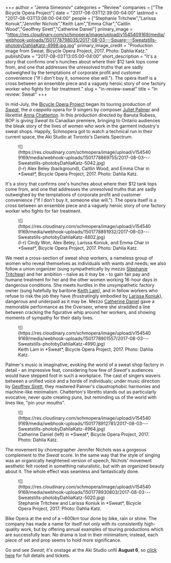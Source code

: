 +++
author = "Jenna Simeonov"
categories = "Review"
companies = ["The Bicycle Opera Project"]
date = "2017-08-03T12:39:00-04:00"
lastmod = "2017-08-03T13:08:00-04:00"
people = ["Stephanie Tritchew","Larissa Koniuk","Jennifer Nichols","Keith Lam","Emma Char","Caitlin Wood","Geoffrey Sirett","Catherine Daniel"]
primary_image = "https://res.cloudinary.com/schmopera/image/upload/v1545409169/media/webhook-uploads/1501778798035/2017-08-03---Square---Sweatstills-photobyDahliaKatz-4998.jpg.jpg"
primary_image_credit = "Production image from Sweat, Bicycle Opera Project, 2017. Photo: Dahlia Katz."
publishDate = "2017-08-03T13:05:00-04:00"
short_description = "It&#039;s a story that confirms one&#039;s hunches about where their $12 tank tops come from, and one that addresses the unresolved truths that are sadly outweighed by the temptations of corporate profit and customer convenience (&quot;If I don&#039;t buy it, someone else will.&quot;). The opera itself is a cross between an ensemble piece and a vaguely heroic story of one factory worker who fights for fair treatment."
slug = "in-review-sweat"
title = "In review: Sweat"
+++

In mid-July, the [Bicycle Opera Project](scene/companies/the-bicycle-opera-project/) began its touring production of [*Sweat*](http://bicycleopera.com/upcoming-sweat/), the *a cappella* opera for 9 singers by composer [Juliet Palmer](/scene/people/juliet-palmer/) and librettist [Anna Chatterton](/scene/people/anna-chatterton/). In this production directed by Banuta Rubess, BOP is giving *Sweat* its Canadian premiere, bringing to Ontario audiences the bleak story of the lives of women who work in the garment industry's sweat shops. Happily, Schmopera got to watch a technical run in their current space, the Aki Studio at Toronto's Daniels Spectrum.

<figure data-type="image">
![](https://res.cloudinary.com/schmopera/image/upload/v1545409169/media/webhook-uploads/1501778869755/2017-08-03---Sweatstills-photobyDahliaKatz-5042.jpg)
<figcaption>(l-r) Alex Beley (background), Caitlin Wood, and Emma Char in *Sweat*, Bicycle Opera Project, 2017. Photo: Dahlia Katz.</figcaption>
</figure>

It's a story that confirms one's hunches about where their $12 tank tops come from, and one that addresses the unresolved truths that are sadly outweighed by the temptations of corporate profit and customer convenience ("If I don't buy it, someone else will."). The opera itself is a cross between an ensemble piece and a vaguely heroic story of one factory worker who fights for fair treatment. 

<figure data-type="image">
![](https://res.cloudinary.com/schmopera/image/upload/v1545409169/media/webhook-uploads/1501778891932/2017-08-03---Sweatstills-photobyDahliaKatz-4802.jpg)
<figcaption>(l-r) Cindy Won, Alex Beley, Larissa Koniuk, and Emma Char in *Sweat*, Bicycle Opera Project, 2017. Photo: Dahlia Katz.</figcaption>
</figure>

We meet a cross-section of sweat shop workers, a nameless group of women who reveal themselves as individuals with wants and needs; we also follow a union organizer (sung sympathetically by mezzo [Stephanie Tritchew](/spotlight-on-stephanie-tritchew/)) and her ambition - naïve as it may be - to gain fair pay and humane treatment for her and the other women working 16-hour days in dangerous conditions. She meets hurdles in the unsympathetic factory owner (sung hatefully by baritone [Keith Lam](/spotlight-on-keith-lam/)), and in fellow workers who refuse to risk the job they have (frustratingly embodied by [Larissa Koniuk](/scene/people/larissa-koniuk/)), dangerous and underpaid as it may be. Mezzo [Catherine Daniel](/scene/people/catherine-daniel/) gave a memorable performance as the Overseer, where she straddled a line between cracking the figurative whip around her workers, and showing moments of sympathy for their daily lives.

<figure data-type="image">
![](https://res.cloudinary.com/schmopera/image/upload/v1545409169/media/webhook-uploads/1501778901557/2017-08-03---Sweatstills-photobyDahliaKatz-4990.jpg)
<figcaption>Keith Lam in *Sweat*, Bicycle Opera Project, 2017. Photo: Dahlia Katz.</figcaption>
</figure>

Palmer's music is imaginative, evoking the world of a sweat shop factory in detail - an impressive feat, considering how few of *Sweat*'s audiences would have stepped foot in such a workplace. The cast of singers wavers between a unified voice and a horde of individuals; under music direction by [Geoffrey Sirett](/scene/people/geoffrey-sirett/), they mastered Palmer's claustrophobic harmonies and machine-like minimalism. Chatterton's libretto stands out as particularly evocative, never quite creating puns, but reminding us of the world with lines like, "pin your mouths".

<figure data-type="image">
![](https://res.cloudinary.com/schmopera/image/upload/v1545409169/media/webhook-uploads/1501778912781/2017-08-03---Sweatstills-photobyDahliaKatz-4964.jpg)
<figcaption>Catherine Daniel (left) in *Sweat*, Bicycle Opera Project, 2017. Photo: Dahlia Katz.</figcaption>
</figure>

The movement by choreographer Jennifer Nichols was a gorgeous complement to the *Sweat* score. In the same way that the style of singing was an organically heightened version of speech, Nichols' movement aesthetic felt rooted in something naturalistic, but with an organized beauty about it. The whole effect was seamless and fantastically done.

<figure data-type="image">
![](https://res.cloudinary.com/schmopera/image/upload/v1545409169/media/webhook-uploads/1501778930803/2017-08-03---Sweatstills-photobyDahliaKatz-5020.jpg)
<figcaption>Stephanie Tritchew and Larissa Koniuk in *Sweat*, Bicycle Opera Project, 2017. Photo: Dahlia Katz.</figcaption>
</figure>

Bike Opera at the end of a ~600km tour done by bike, rain or shine. The company has made a name for  itself not only with its consistently high-quality work, but by offering annual examples of touring productions which are successfully lean. No drama is lost in their minimalism; instead, each piece of set and prop seems to hold more significance. 

Go and see *Sweat*; it's onstage at the Aki Studio unfil **August 6**, so [click here](http://bicycleopera.com/upcoming-sweat/) for full details and tickets.
